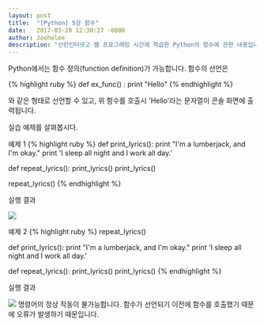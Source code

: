 ```yaml
---
layout: post
title:  "[Python] 5강 함수"
date:   2017-03-20 12:30:27 -0800
author: Jooholee
description: "선린인터넷고 웹 프로그래밍 시간에 학습한 Python의 함수에 관한 내용입니다."
---
```


Python에서는 함수 정의(function definition)가 가능합니다.
함수의 선언은

{% highlight ruby %}
def ex_func() :
  print "Hello"
{% endhighlight %}

와 같은 형태로 선언할 수 있고, 위 함수를 호출시 'Hello'라는 문자열이 콘솔 화면에 출력됩니다.

실습 예제를 살펴봅시다.

예제 1
{% highlight ruby %}
def print_lyrics():
    print "I'm a lumberjack, and I'm okay."
    print 'I sleep all night and I work all day.'

def repeat_lyrics():
    print_lyrics()
    print_lyrics()

repeat_lyrics()
{% endhighlight %}

실행 결과

![](http://imgur.com/MhEtzEb)

예제 2
{% highlight ruby %}
repeat_lyrics()

def print_lyrics():
    print "I'm a lumberjack, and I'm okay."
    print 'I sleep all night and I work all day.'

def repeat_lyrics():
    print_lyrics()
    print_lyrics()
{% endhighlight %}

실행 결과

![](http://imgur.com/60Dl6Wf)
명령어의 정상 작동이 불가능합니다.
함수가 선언되기 이전에 함수를 호출했기 때문에 오류가 발생하기 때문입니다.

[jekyll-docs]: http://joey914.github.io/home
[jekyll-gh]:   https://github.com/joey914/joey914
[jekyll-talk]: https://talk.joey914.com/
